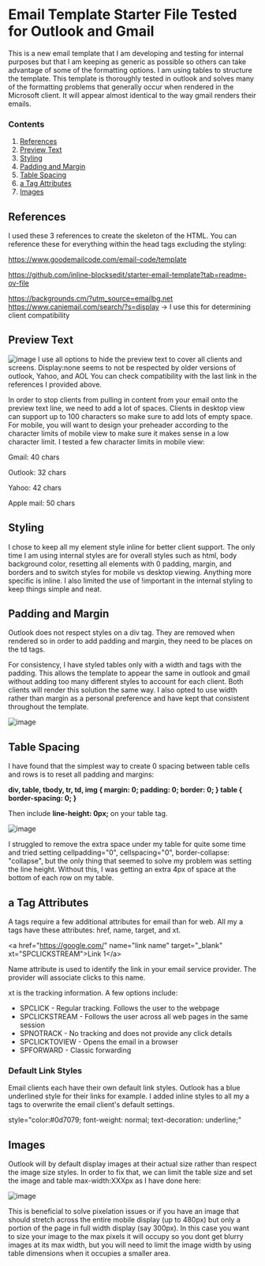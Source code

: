 # Email Template Starter File Tested for Outlook and Gmail
This is a new email template that I am developing and testing for internal purposes but that I am keeping as generic as possible so others can take advantage of some of the formatting options. I am using tables to structure the template. This template is thoroughly tested in outlook and solves many of the formatting problems that generally occur when rendered in the Microsoft client. It will appear almost identical to the way gmail renders their emails.

<h3>Contents</h3>
<ol>
  <li><a href="#references">References</a></li>
  <li><a href="#preview-text">Preview Text</a></li>
  <li><a href="#styling">Styling</a></li>
  <li><a href="#padding-and-margin">Padding and Margin</a></li>
  <li><a href="#table-spacing">Table Spacing</a></li>
  <li><a href="#a-tag-attributes">a Tag Attributes</a></li>
  <li><a href="#images">Images</a></li>
</ol>

<h2>References</h2>

I used these 3 references to create the skeleton of the HTML. You can reference these for everything within the head tags excluding the styling:

https://www.goodemailcode.com/email-code/template

https://github.com/inline-blocksedit/starter-email-template?tab=readme-ov-file  

https://backgrounds.cm/?utm_source=emailbg.net 
https://www.caniemail.com/search/?s=display
 -> I use this for determining client compatibility

<h2>Preview Text</h2>

![image](https://github.com/user-attachments/assets/a33d19c4-711a-4bfb-8f2b-1ee0bdb0dd43)
I use all options to hide the preview text to cover all clients and screens. Display:none seems to not be respected by older versions of outlook, Yahoo, and AOL
You can check compatibility with the last link in the references I provided above. 

In order to stop clients from pulling in content from your email onto the preview text line, we need to add a lot of spaces. Clients in desktop view can support up to 100 characters so make sure to add lots of empty space. 
For mobile, you will want to design your preheader according to the character limits of mobile view to make sure it makes sense in a low character limit. I tested a few character limits in mobile view:

Gmail: 40 chars

Outlook: 32 chars

Yahoo: 42 chars

Apple mail: 50 chars

<h2>Styling</h2>
I chose to keep all my element style inline for better client support. The only time I am using internal styles are for overall styles such as html, body background color, resetting all elements with 0 padding, margin, and borders and to switch styles for mobile vs desktop viewing. Anything more specific is inline. I also limited the use of !important in the internal styling to keep things simple and neat. 

<h2>Padding and Margin</h2>
Outlook does not respect styles on a div tag. They are removed when rendered so in order to add padding and margin, they need to be places on the td tags. 

For consistency, I have styled tables only with a width and <td> tags with the padding. This allows the template to appear the same in outlook and gmail without adding too many different styles to account for each client. Both clients will render this solution the same way. I also opted to use width rather than margin as a personal preference and have kept that consistent throughout the template. 

![image](https://github.com/user-attachments/assets/8af4b61a-d2ff-4a54-b8fd-e34979e0362b)

<h2>Table Spacing</h2>
I have found that the simplest way to create 0 spacing between table cells and rows is to reset all padding and margins:
  
  
  <b>div, table, tbody, tr, td, img {
      margin: 0;
      padding: 0;
      border: 0;
  }
  table {
      border-spacing: 0;
  }</b>

Then include <b>line-height: 0px;</b> on your table tag. 

![image](https://github.com/user-attachments/assets/0cfb66cd-2234-4f0a-8e7a-f08117dc73b2)

I struggled to remove the extra space under my table for quite some time and tried setting cellpadding="0", cellspacing="0", border-collapse: "collapse", but the only thing that seemed to solve my problem was setting the line height. Without this, I was getting an extra 4px of space at the bottom of each row on my table. 


<h2>a Tag Attributes</h2>
A tags require a few additional attributes for email than for web. 
All my a tags have these attributes: href, name, target, and xt.

&lt;a href="https://google.com/" name="link name" target="_blank" xt="SPCLICKSTREAM"&gt;Link 1&lt;/a&gt;

Name attribute is used to identify the link in your email service provider. The provider will associate clicks to this name. 

xt is the tracking information. A few options include:
<ul>
  <li>SPCLICK - Regular tracking. Follows the user to the webpage</li>
  <li>SPCLICKSTREAM - Follows the user across all web pages in the same session</li>
  <li>SPNOTRACK - No tracking and does not provide any click details</li>
  <li>SPCLICKTOVIEW - Opens the email in a browser</li>
  <li>SPFORWARD - Classic forwarding</li>
</ul>

<h3>Default Link Styles</h3>
Email clients each have their own default link styles. Outlook has a blue underlined style for their links for example. I added inline styles to all my a tags to overwrite the email client's default settings. 

style="color:#0d7079; font-weight: normal; text-decoration: underline;"

<h2>Images</h2>

Outlook will by default display images at their actual size rather than respect the image size styles. In order to fix that, we can limit the table size and set the image and table max-width:XXXpx as I have done here:

![image](https://github.com/user-attachments/assets/9b55c671-cee4-4645-a774-b5755e648670)

This is beneficial to solve pixelation issues or if you have an image that should stretch across the entire mobile display (up to 480px) but only a portion of the page in full width display (say 300px). In this case you want to size your image to the max pixels it will occupy so you dont get blurry images at its max width, but you will need to limit the image width by using table dimensions when it occupies a smaller area. 

